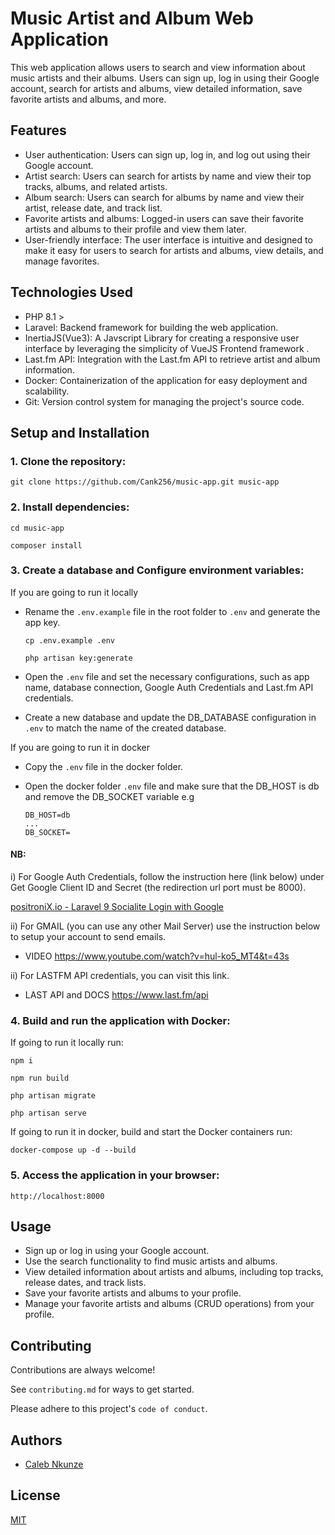 # Music Artist and Album Web Application

This web application allows users to search and view information about music artists and their albums. Users can sign up, log in using their Google account, search for artists and albums, view detailed information, save favorite artists and albums, and more.

## Features

- User authentication: Users can sign up, log in, and log out using their Google account.
- Artist search: Users can search for artists by name and view their top tracks, albums, and related artists.
- Album search: Users can search for albums by name and view their artist, release date, and track list.
- Favorite artists and albums: Logged-in users can save their favorite artists and albums to their profile and view them later.
- User-friendly interface: The user interface is intuitive and designed to make it easy for users to search for artists and albums, view details, and manage favorites.

## Technologies Used

- PHP 8.1 >
- Laravel: Backend framework for building the web application.
- InertiaJS(Vue3): A Javscript Library for creating a responsive user interface by leveraging the simplicity of VueJS Frontend framework .
- Last.fm API: Integration with the Last.fm API to retrieve artist and album information.
- Docker: Containerization of the application for easy deployment and scalability.
- Git: Version control system for managing the project's source code.

## Setup and Installation

### 1. Clone the repository:
    git clone https://github.com/Cank256/music-app.git music-app

### 2. Install dependencies:
    cd music-app

    composer install

### 3. Create a database and Configure environment variables:

If you are going to run it locally
- Rename the `.env.example` file in the root folder  to `.env` and generate the app key.

    ```
    cp .env.example .env

    php artisan key:generate

- Open the `.env` file and set the necessary configurations, such as app name, database connection, Google Auth Credentials and Last.fm API credentials.
- Create a new database and update the DB_DATABASE configuration in `.env` to match the name of the created database.

If you are going to run it in docker
- Copy the `.env` file in the docker folder.
- Open the docker folder `.env` file and make sure that the DB_HOST is db and remove the DB_SOCKET variable e.g 
    
    ```
    DB_HOST=db
    ...
    DB_SOCKET=

#### NB: 
i) For Google Auth Credentials, follow the instruction here (link below) under Get Google Client ID and Secret (the redirection url port must be 8000).

[positroniX.io - Laravel 9 Socialite Login with Google](https://www.positronx.io/laravel-9-socialite-login-with-google-example-tutorial)

ii) For GMAIL (you can use any other Mail Server) use the instruction below to setup your account to send emails.

- VIDEO https://www.youtube.com/watch?v=hul-ko5_MT4&t=43s

ii) For LASTFM API credentials, you can visit this link.

- LAST API and DOCS https://www.last.fm/api 

### 4. Build and run the application with Docker:

If going to run it locally run:

    npm i

    npm run build

    php artisan migrate

    php artisan serve

If going to run it in docker, build and start the Docker containers run:

    docker-compose up -d --build

### 5. Access the application in your browser:
    http://localhost:8000

## Usage
- Sign up or log in using your Google account.
- Use the search functionality to find music artists and albums.
- View detailed information about artists and albums, including top tracks, release dates, and track lists.
- Save your favorite artists and albums to your profile.
- Manage your favorite artists and albums (CRUD operations) from your profile.

## Contributing

Contributions are always welcome!

See `contributing.md` for ways to get started.

Please adhere to this project's `code of conduct`.


## Authors

- [Caleb Nkunze](https://www.github.com/Cank256)


## License

[MIT](https://choosealicense.com/licenses/mit/)
